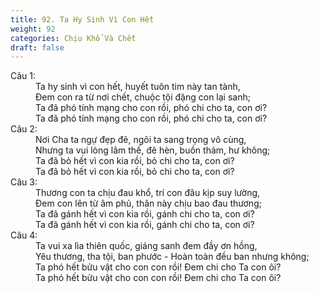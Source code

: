 ```yaml
---
title: 92. Ta Hy Sinh Vì Con Hết
weight: 92
categories: Chịu Khổ Và Chết
draft: false
---
```

<dl><dt>Câu 1:</dt><dd data-verse="1">Ta hy sinh vì con hết, huyết tuôn tim này tan tành, <br/>Đem con ra từ nơi chết, chuộc tội đặng con lại sanh; <br/>Ta đã phó tính mạng cho con rồi, phó chi cho ta, con ơi? <br/>Ta đã phó tính mạng cho con rồi, phó chi cho ta, con ơi? </dd><dt>Câu 2:</dt><dd data-verse="2">Nơi Cha ta ngự đẹp đẽ, ngôi ta sang trọng vô cùng, <br/>Nhưng ta vui lòng lâm thế, đê hèn, buồn thảm, hư không; <br/>Ta đã bỏ hết vì con kia rồi, bỏ chi cho ta, con ơi? <br/>Ta đã bỏ hết vì con kia rồi, bỏ chi cho ta, con ơi? </dd><dt>Câu 3:</dt><dd data-verse="3">Thương con ta chịu đau khổ, trí con đâu kịp suy lường, <br/>Đem con lên từ âm phủ, thân này chịu bao đau thương; <br/>Ta đã gánh hết vì con kia rồi, gánh chi cho ta, con ơi? <br/>Ta đã gánh hết vì con kia rồi, gánh chi cho ta, con ơi? </dd><dt>Câu 4:</dt><dd data-verse="4">Ta vui xa lìa thiên quốc, giáng sanh đem đầy ơn hồng, <br/>Yêu thương, tha tội, ban phước - Hoàn toàn đều ban nhưng không; <br/>Ta phó hết bửu vật cho con con rồi! Đem chi cho Ta con ôi? <br/>Ta phó hết bửu vật cho con con rồi! Đem chi cho Ta con ôi? </dd></dl>